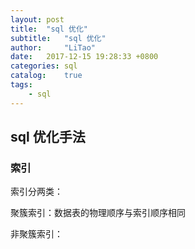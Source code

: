 ```yaml
---
layout: post
title:  "sql 优化"
subtitle:   "sql 优化"
author:     "LiTao"
date:   2017-12-15 19:28:33 +0800
categories: sql
catalog:    true
tags:
    - sql
---
```


## sql 优化手法

### 索引

索引分两类：

聚簇索引：数据表的物理顺序与索引顺序相同

非聚簇索引：

